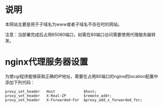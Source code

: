 # 说明

本网站主要是用于子域名为www或者子域名不存在时的网站。

注意：当部署完成后占用65080端口，如需在80端口访问需要使用代理服务器转发。

# nginx代理服务器设置

为使cgi程序能够获取正确的IP地址，需要在占用80端口的nginx的location配置中添加下列代码：

```nginx
proxy_set_header   Host             $host;
proxy_set_header   X-Real-IP        $remote_addr;
proxy_set_header   X-Forwarded-For  $proxy_add_x_forwarded_for;

```

